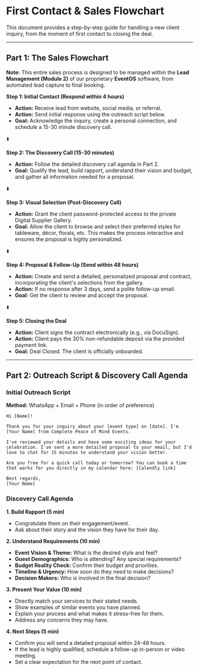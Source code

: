 # First Contact & Sales Flowchart

This document provides a step-by-step guide for handling a new client inquiry, from the moment of first contact to closing the deal.

---

## Part 1: The Sales Flowchart

**Note:** This entire sales process is designed to be managed within the **Lead Management (Module 2)** of our proprietary **EventOS** software, from automated lead capture to final booking.


**Step 1: Initial Contact (Respond within 4 hours)**
*   **Action:** Receive lead from website, social media, or referral.
*   **Action:** Send initial response using the outreach script below.
*   **Goal:** Acknowledge the inquiry, create a personal connection, and schedule a 15-30 minute discovery call.

⬇️

**Step 2: The Discovery Call (15-30 minutes)**
*   **Action:** Follow the detailed discovery call agenda in Part 2.
*   **Goal:** Qualify the lead, build rapport, understand their vision and budget, and gather all information needed for a proposal.

⬇️

**Step 3: Visual Selection (Post-Discovery Call)**
*   **Action:** Grant the client password-protected access to the private Digital Supplier Gallery.
*   **Goal:** Allow the client to browse and select their preferred styles for tableware, décor, florals, etc. This makes the process interactive and ensures the proposal is highly personalized.

⬇️

**Step 4: Proposal & Follow-Up (Send within 48 hours)**
*   **Action:** Create and send a detailed, personalized proposal and contract, incorporating the client's selections from the gallery.
*   **Action:** If no response after 3 days, send a polite follow-up email.
*   **Goal:** Get the client to review and accept the proposal.

⬇️

**Step 5: Closing the Deal**
*   **Action:** Client signs the contract electronically (e.g., via DocuSign).
*   **Action:** Client pays the 30% non-refundable deposit via the provided payment link.
*   **Goal:** Deal Closed. The client is officially onboarded.

---

## Part 2: Outreach Script & Discovery Call Agenda

### Initial Outreach Script

**Method:** WhatsApp + Email + Phone (in order of preference)

```
Hi [Name]!

Thank you for your inquiry about your [event type] on [date]. I'm [Your Name] from Complete Peace of Mind Events.

I've reviewed your details and have some exciting ideas for your celebration. I've sent a more detailed proposal to your email, but I'd love to chat for 15 minutes to understand your vision better.

Are you free for a quick call today or tomorrow? You can book a time that works for you directly in my calendar here: [Calendly link]

Best regards,
[Your Name]
```

### Discovery Call Agenda

**1. Build Rapport (5 min)**
*   Congratulate them on their engagement/event.
*   Ask about their story and the vision they have for their day.

**2. Understand Requirements (10 min)**
*   **Event Vision & Theme:** What is the desired style and feel?
*   **Guest Demographics:** Who is attending? Any special requirements?
*   **Budget Reality Check:** Confirm their budget and priorities.
*   **Timeline & Urgency:** How soon do they need to make decisions?
*   **Decision Makers:** Who is involved in the final decision?

**3. Present Your Value (10 min)**
*   Directly match your services to their stated needs.
*   Show examples of similar events you have planned.
*   Explain your process and what makes it stress-free for them.
*   Address any concerns they may have.

**4. Next Steps (5 min)**
*   Confirm you will send a detailed proposal within 24-48 hours.
*   If the lead is highly qualified, schedule a follow-up in-person or video meeting.
*   Set a clear expectation for the next point of contact.